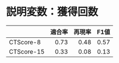 # 説明変数：獲得回数
| | 適合率 | 再現率 | F1値 |
| :-- | --: | --: | --: |
| CTScore-8 | 0.73 | 0.48 | 0.57 |
| CTScore-15 | 0.33 | 0.08 | 0.13 |

